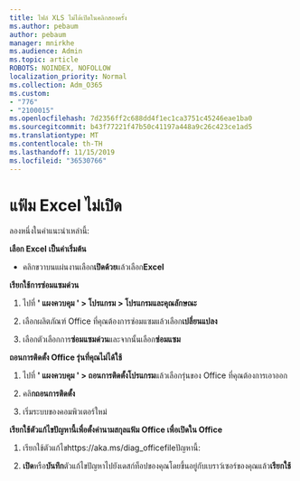```yaml
---
title: ไฟล์ XLS ไม่ได้เปิดในคลิกสองครั้ง
ms.author: pebaum
author: pebaum
manager: mnirkhe
ms.audience: Admin
ms.topic: article
ROBOTS: NOINDEX, NOFOLLOW
localization_priority: Normal
ms.collection: Adm_O365
ms.custom:
- "776"
- "2100015"
ms.openlocfilehash: 7d2356ff2c688dd4f1ec1ca3751c45246eae1ba0
ms.sourcegitcommit: b43f77221f47b50c41197a448a9c26c423ce1ad5
ms.translationtype: MT
ms.contentlocale: th-TH
ms.lasthandoff: 11/15/2019
ms.locfileid: "36530766"
---
```

# <a name="excel-file-doesnt-open"></a>แฟ้ม Excel ไม่เปิด

ลองหนึ่งในคำแนะนำเหล่านี้:

**เลือก Excel เป็นค่าเริ่มต้น**

* คลิกขวาบนแผ่นงานเลือก**เปิดด้วย**แล้วเลือก**Excel**

**เรียกใช้การซ่อมแซมด่วน**

1. ไปที่ **' แผงควบคุม ' > โปรแกรม > โปรแกรมและคุณลักษณะ**

2. เลือกผลิตภัณฑ์ Office ที่คุณต้องการซ่อมแซมแล้วเลือก**เปลี่ยนแปลง**

3. เลือกตัวเลือกการ**ซ่อมแซมด่วน**และจากนั้นเลือก**ซ่อมแซม**

**ถอนการติดตั้ง Office รุ่นที่คุณไม่ได้ใช้**

1. ไปที่ **' แผงควบคุม ' > ถอนการติดตั้งโปรแกรม**แล้วเลือกรุ่นของ Office ที่คุณต้องการเอาออก

2. คลิ**กถอนการติดตั้ง**

3. เริ่มระบบของคอมพิวเตอร์ใหม่

**เรียกใช้ตัวแก้ไขปัญหานี้เพื่อตั้งค่านามสกุลแฟ้ม Office เพื่อเปิดใน Office**

1. เรียกใช้ตัวแก้ไขhttps://aka.ms/diag_officefileปัญหานี้:

2. **เปิด**หรือ**บันทึก**ตัวแก้ไขปัญหาไปยังเดสก์ท็อปของคุณโดยขึ้นอยู่กับเบราว์เซอร์ของคุณแล้ว**เรียกใช้**
